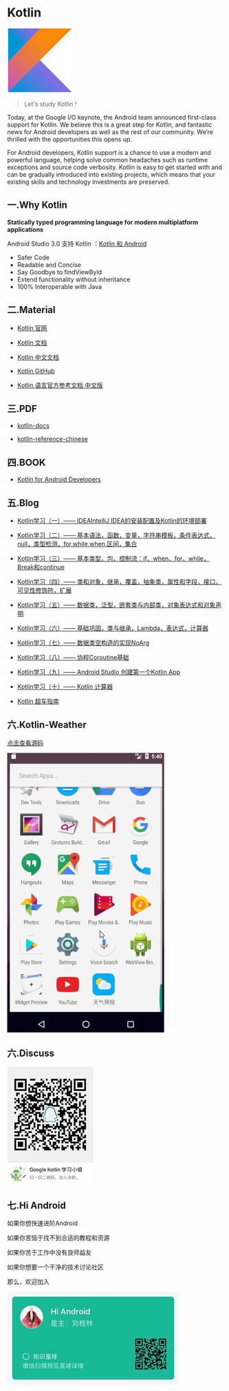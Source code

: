 # Kotlin

![Kotlin](https://github.com/LiuGuiLinAndroid/Kotlin/blob/master/preview/KotlinIcon.png?raw=true)

> Let's study Kotlin !

Today, at the Google I/O keynote, the Android team announced first-class support for Kotlin. We believe this is a great step for Kotlin, and fantastic news for Android developers as well as the rest of our community. We’re thrilled with the opportunities this opens up.

For Android developers, Kotlin support is a chance to use a modern and powerful language, helping solve common headaches such as runtime exceptions and source code verbosity. Kotlin is easy to get started with and can be gradually introduced into existing projects, which means that your existing skills and technology investments are preserved.

## 一.Why Kotlin

**Statically typed programming language for modern multiplatform applications**

Android Studio 3.0 支持 Kotlin ：[Kotlin 和 Android](https://developer.android.google.cn/kotlin/index.html)

- Safer Code
- Readable and Concise
- Say Goodbye to findViewById
- Extend functionality without inheritance
- 100% Interoperable with Java

## 二.Material

- [Kotlin 官网](https://kotlinlang.org/)

- [Kotlin 文档](https://kotlinlang.org/docs/reference/)

- [Kotlin 中文文档](http://www.kotlincn.net/docs/reference/)

- [Kotlin GitHub](https://github.com/JetBrains/kotlin)

- [Kotlin 语言官方参考文档 中文版](https://www.gitbook.com/book/hltj/kotlin-reference-chinese/details)

## 三.PDF

- [kotlin-docs](https://github.com/LiuGuiLinAndroid/Kotlin/blob/master/PDF/kotlin-docs.pdf)

- [kotlin-reference-chinese](https://github.com/LiuGuiLinAndroid/Kotlin/blob/master/PDF/kotlin-reference-chinese.pdf)

## 四.BOOK

- [Kotlin for Android Developers](https://leanpub.com/kotlin-for-android-developers)

## 五.Blog

- [Kotlin学习（一）—— IDEAIntelliJ IDEA的安装配置及Kotlin的环境部署](http://blog.csdn.net/qq_26787115/article/details/78573458)

- [Kotlin学习（二）—— 基本语法，函数，变量，字符串模板，条件表达式，null，类型检测，for,while,when,区间，集合](http://blog.csdn.net/qq_26787115/article/details/78579827)

- [Kotlin学习（三）—— 基本类型，包，控制流：if、when、for、while，Break和continue](http://blog.csdn.net/qq_26787115/article/details/78781250)

- [Kotlin学习（四）—— 类和对象，继承，覆盖，抽象类，属性和字段，接口，可见性修饰符，扩展 ](http://blog.csdn.net/qq_26787115/article/details/78871599)

- [Kotlin学习（五）—— 数据类，泛型，嵌套类与内部类，对象表达式和对象声明](https://blog.csdn.net/qq_26787115/article/details/103040657)

- [Kotlin学习（六）—— 基础巩固，类与继承，Lambda，表达式，计算器](https://blog.csdn.net/qq_26787115/article/details/103152912)

- [Kotlin学习（七）—— 数据类空构造的实现NoArg](https://blog.csdn.net/qq_26787115/article/details/103308276)

- [Kotlin学习（八）—— 协程Coroutine基础](https://blog.csdn.net/qq_26787115/article/details/103308311)

- [Kotlin学习（九）—— Android Studio 创建第一个Kotlin App](https://blog.csdn.net/qq_26787115/article/details/103308358)

- [Kotlin学习（十）—— Kotlin 计算器](https://blog.csdn.net/qq_26787115/article/details/103683009)

- [Kotlin 超车指南](https://liuguilin.blog.csdn.net/article/details/103683034)

## 六.Kotlin-Weather

[点击查看源码](https://github.com/LiuGuiLinAndroid/Kotlin/tree/master/sample/KotlinWeather)

![Kotlin Gif](https://github.com/LiuGuiLinAndroid/Kotlin/blob/master/preview/kotlingif.gif?raw=true)

## 六.Discuss

![Kotlin](https://github.com/LiuGuiLinAndroid/Kotlin/blob/master/preview/Kotlin.jpg?raw=true)

## 七.Hi Android

如果你想快速进阶Android

如果你苦恼于找不到合适的教程和资源

如果你苦于工作中没有良师益友

如果你想要一个干净的技术讨论社区

那么，欢迎加入

![Hi Android](https://github.com/LiuGuiLinAndroid/Kotlin/blob/master/preview/HiAndroid.jpg?raw=true)
